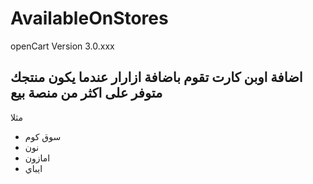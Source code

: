# AvailableOnStores

openCart Version 3.0.xxx

اضافة اوبن كارت تقوم باضافة ازارار عندما يكون منتجك متوفر على اكثر من منصة بيع 
---------


مثلا 
<ul>
<li> سوق كوم  </li>
<li> نون  </li>
<li> امازون  </li>
<li> ايباي  </li>
</ul>